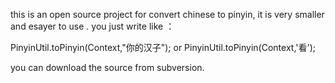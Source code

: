 this is an open source project  for convert chinese to pinyin, it is very smaller and esayer to use . you just write like ：

PinyinUtil.toPinyin(Context,"你的汉子"); or
PinyinUtil.toPinyin(Context,'看');

you can download the source from subversion.